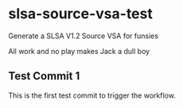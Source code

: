 # slsa-source-vsa-test
Generate a SLSA V1.2 Source VSA for funsies

All work and no play makes Jack a dull boy

## Test Commit 1
This is the first test commit to trigger the workflow.